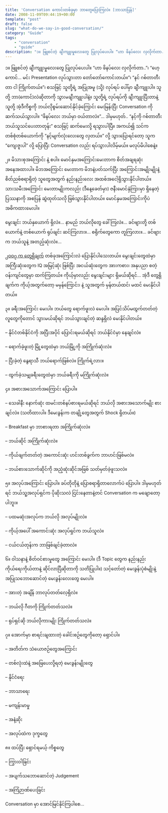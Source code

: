 ```yaml
---
title: 'Conversation ကောင်းတစ်ခုမှာ ဘာတွေပြောကြလဲ။ [ဘာသာပြန်]'
date: 2008-11-09T09:44:19+00:00
template: "post"  
draft: false  
slug: "what-do-we-say-in-good-conversation/"  
category: "Guide"
tags:
    - "conversation"
    - "guide"
description: "၁။ ဖြူစင်တဲ့ ချီးကျူးမှုလေးတွေ ပြုလုပ်ပေးပါ။ “ဟာ ဖိနပ်လေး လှလိုက်တာ..”၊ “ဟေ့ကောင်… မင်း Presentation လုပ်သွားတာ တော်တော်ကောင်းတယ်။”၊ “နင် ဂစ်တာတီးတာ ငါ ကြိုက်တယ်။”၊ စသဖြင့် သူတို့ရဲ့ အပြုအမူ (သို့) လုပ်ရပ် ပေါ်မှာ ချီးကျူးပါ။"
---
```

၁။ ဖြူစင်တဲ့ ချီးကျူးမှုလေးတွေ ပြုလုပ်ပေးပါ။ “ဟာ ဖိနပ်လေး လှလိုက်တာ..”၊ “ဟေ့ကောင်… မင်း Presentation လုပ်သွားတာ တော်တော်ကောင်းတယ်။”၊ “နင် ဂစ်တာတီးတာ ငါ ကြိုက်တယ်။”၊ စသဖြင့် သူတို့ရဲ့ အပြုအမူ (သို့) လုပ်ရပ် ပေါ်မှာ ချီးကျူးပါ။ သူတို့ ဘာ(ကောင်)လဲဆိုတာကို သွားမချီးကျူးပါနဲ့။ သူတို့ရဲ့ လုပ်ရပ်ကို ချီးကျူးပြီးတာနဲ့ သူတို့ အဲ့ဒီကိစ္စကို ဘယ်လိုစွမ်းဆောင်နိုင်ခဲ့ကြောင်း မေးမြန်းပြီး Conversation ကို ဆက်သယ်သွားပါ။ “ဖိနပ်လေး ဘယ်မှာ ဝယ်တာလဲ။”… ဒါမှမဟုတ်.. “နင့်ကို ဂစ်တာတီး ဘယ်သူသင်ပေးတာတုန်း” စသဖြင့် ဆက်မေးလို့ ရသွားပါပြီ။ အကယ်၍ သင်က တစ်စုံတစ်ယောက်ကို “နင့်မျက်လုံးလေးတွေ လှတယ်။” လို့ သွားပြောရင်တော့ သူက “ကျေးဇူးပါ” လို့ ပြောပြီး Conversation လည်း ရပ်သွားပါလိမ့်မယ်။ မလုပ်မိပါစေနဲ့။

၂။ မိသားစုအကြောင်း နဲ့ စပါ။ မောင်နှမအကြောင်းမေးတာက စိတ်အချရဆုံး အနေအထားပါ။ မိဘအကြောင်း မေးတာက မိဘနဲ့ပတ်သက်ပြီး အကြောင်းအမျိုးမျိုးနဲ့ စိတ်ညစ်စရာရှိတဲ့ သူတွေအတွက် နည်းနည်းလေး အထစ်အငေါ့ရှိသွားနိုင်ပါတယ်။ သားသမီးအကြောင်း မေးတာမျိုးကလည်း (ဒီနေ့ခေတ်မှာ) ဇနီးမောင်နှံကြားမှာ ရှိနေတဲ့ ပြဿနာကို အစပြန် ဆွဲထုတ်သလို ဖြစ်သွားနိုင်ပါတယ်။ မောင်နှမအကြောင်းကိုပဲ အဓိကထားမေးပါ။

မွေးချင်း ဘယ်နှယောက် ရှိလဲ။… နာမည် ဘယ်လိုတွေ ခေါ်ကြလဲ။… ခင်ဗျားတို့ တစ်ယောက်နဲ့ တစ်ယောက် ရုပ်ချင်း ဆင်ကြလား။… စရိုက်တွေကော တူကြလား။… ခင်ဗျားက ဘယ်သူနဲ့ အတည့်ဆုံးလဲ။&#8230;

<a href="http://www.livescience.com/1651-study-older-siblings-higher-iqs.html" target="_blank">၂၀ဝ၇ က တွေ့ရှိချက်</a> တစ်ခုအကြောင်းလဲ ပြောနိုင်ပါသေးတယ်။ မွေးချင်းတွေထဲမှာ အကြီးဆုံးတွေက IQ အမြင့်ဆုံး ဖြစ်ပြီး အငယ်ဆုံးတွေက အားကစား၊ အနုပညာ စတဲ့ ဝန်းကျင်တွေမှာ ထက်ကြတယ်။ ကိုယ့်မှာလည်း မွေးချင်းများ ရှိမယ်ဆိုရင်… အဲ့ဒီ တွေ့ရှိချက်က ကိုယ့်အတွက်တော့ မမှန်ကြောင်း၊ နဲ့ သူအတွက် မှန်တယ်ထင်၊ မထင် မေးနိုင်ပါတယ်။

၃။ ခရီးအကြောင်း မေးပါ။ ဘယ်တွေ ရောက်ဖူးလဲ မေးပါ။ အပြင်သိပ်မထွက်တတ်တဲ့ လူတွေကိုတောင် သွားမယ်ဆိုရင် ဘယ်သွားချင်တဲ့ ဆန္ဒရှိလဲ မေးနိုင်ပါတယ်။

&#8211; နိုင်ငံတစ်နိုင်ငံကို အပြီးအပိုင် ပြောင်းရမယ်ဆိုရင် ဘယ်နိုင်ငံမှာ နေချင်လဲ။
  
&#8211; ရောက်ခဲ့ဖူးတဲ့ မြို့တွေထဲမှာ ဘယ်မြို့ကို အကြိုက်ဆုံးလဲ။
  
&#8211; ပြီးခဲ့တဲ့ နွေရာသီ ဘယ်ရောက်ဖြစ်လဲ။ ကြိုက်ရဲ့လား။
  
&#8211; ထွက်ခဲ့သမျှခရီးတွေထဲမှာ ဘယ်ခရီးကို မကြိုက်ဆုံးလဲ။

၄။ အစားအသောက်အကြောင်း ပြောပါ။

&#8211; သေခါနီး နောက်ဆုံး ထမင်းတစ်နပ်စားရမယ်ဆိုရင် ဘယ်လို အစားအသောက်မျိုး စားချင်လဲ။ (သတိထားပါ။ ဒီမေးခွန်းက တချို့တွေအတွက် Shock ရှိတယ်။)
  
&#8211; Breakfast မှာ ဘာစားရတာ အကြိုက်ဆုံးလဲ။
  
&#8211; ဘယ်ဆိုင် အကြိုက်ဆုံးလဲ။
  
&#8211; ကိုယ်ချက်တတ်တဲ့ အကောင်းဆုံး ဟင်းတစ်ခွက်က ဘာဟင်းဖြစ်မလဲ။
  
&#8211; ဘယ်စားသောက်ဆိုင်ကို အညံ့ဆုံးဆိုင်အဖြစ် သတ်မှတ်ခဲ့ဖူးသလဲ။

၅။ အလုပ်အကြောင်း ပြောပါ။ ခပ်တိုတိုနဲ့ ပြောစရာရှိတာလောက်ပဲ ပြောပါ။ ဒါမှမဟုတ်ရင် ဘယ်သူ့အလုပ်ရှင်က ပိုဆိုးသလဲ ငြင်းနေတာနဲ့တင် Conversation က မချောတော့ပါဘူး။

&#8211; ပထမဆုံးအလုပ်က ဘယ်လို အလုပ်မျိုးလဲ။
  
&#8211; ကိုယ့်အပေါ် အကောင်းဆုံး အလုပ်ရှင်က ဘယ်သူလဲ။
  
&#8211; ငယ်ငယ်တုန်းက ဘာဖြစ်ချင်ခဲ့တာလဲ။

၆။ ဝါသနာနဲ့ စိတ်ဝင်စားမှုတွေ အကြောင်း မေးပါ။ (ဒီ Topic တွေက နည်းနည်း ကိုယ်ရေးကိုယ်တာနဲ့ ဆိုင်လာပြီဆိုတာကို သတိပြုပါ။) သင့်တော်တဲ့ မေးခွန်းပုံစံမျိုးနဲ့ အပြုသဘောဆောင်တဲ့ မေးခွန်းလေးတွေ မေးပါ။

&#8211; အားတဲ့ အချိန် ဘာလုပ်တတ်လေ့ရှိလဲ။
  
&#8211; ဘယ်လို ဂီတကို ကြိုက်တတ်သလဲ။
  
&#8211; ရုပ်ရှင်ဆို ဘယ်လိုကားမျိုး ကြိုက်တတ်သလဲ။

၇။ အောက်မှာ စာရင်းချထားတဲ့ ခေါင်းစဉ်တွေကိုတော့ ရှောင်ပါ။

&#8211; အတိတ်က သံယောဇဉ်တွေအကြောင်း
  
&#8211; တစ်လုံးထဲနဲ့ အဖြေပေးလို့ရတဲ့ မေးခွန်းမျိုးတွေ
  
&#8211; နိုင်ငံရေး
  
&#8211; ဘာသာရေး
  
&#8211; မကျန်းမာမှု
  
&#8211; အနံ့ဆိုး
  
&#8211; အလုပ်ထဲက ဒုက္ခတွေ

၈။ ထပ်ပြီး ရှောင်ရမယ့် ကိစ္စတွေ

&#8211; ကြွားဝါခြင်း
  
&#8211; အပျက်သဘောဆောင်တဲ့ Judgement
  
&#8211; အကြံဉာဏ်ပေးခြင်း

Conversation မှာ အောင်မြင်နိုင်ကြပါစေ…